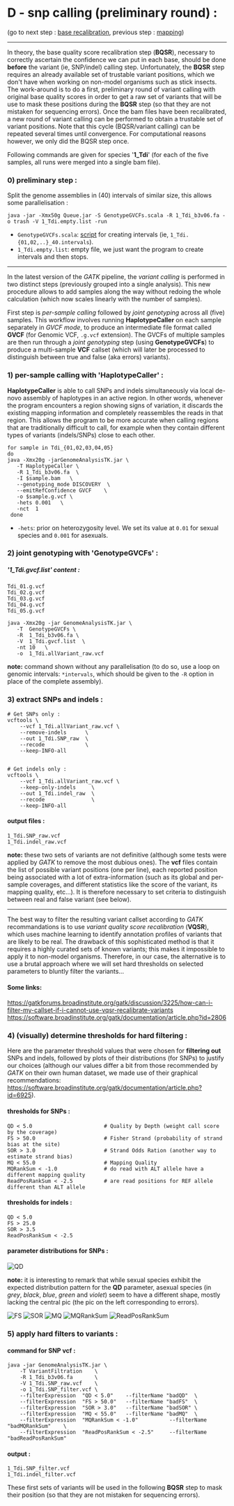 
# D - snp calling (preliminary round) :

(go to next step : [base recalibration](../E_recalibration), previous step : [mapping](../C_mapping))

---------

In theory, the base quality score recalibration step (**BQSR**), necessary to correctly ascertain the confidence we can put in each base, should be done **before** the variant (ie, SNP/indel) calling step.
Unfortunately, the **BQSR** step requires an already available set of trustable variant positions, which we don't have when working on non-model organisms such as stick insects.
The work-around is to do a first, preliminary round of variant calling with original base quality scores in order to get a raw set of variants that will be use to mask these positions during the **BQSR** step (so that they are not mistaken for sequencing errors).
Once the bam files have been recalibrated, a new round of variant calling can be performed to obtain a trustable set of variant positions.
Note that this cycle (BQSR/variant calling) can be repeated several times until convergence.
For computational reasons however, we only did the BQSR step once. 


Following commands are given for species '**1_Tdi**' (for each of the five samples, all runs were merged into a single bam file).


### 0) preliminary step :

Split the genome assemblies in (40) intervals of similar size, this allows some parallelisation :
````
java -jar -Xmx50g Queue.jar -S GenotypeGVCFs.scala -R 1_Tdi_b3v06.fa -o trash -V 1_Tdi.empty.list -run
````
* `GenotypeGVCFs.scala`: [script](./GenotypeGVCFs.scala) for creating intervals (ie, `1_Tdi.{01,02,..}_40.intervals`).
* `1_Tdi.empty.list`: empty file, we just want the program to create intervals and then stops.


-------------
In the latest version of the *GATK* pipeline, the *variant calling* is performed in two distinct steps (previously grouped into a single analysis).
This new procedure allows to add samples along the way without redoing the whole calculation (which now scales linearly with the number of samples).

First step is *per-sample calling* followed by *joint genotyping* across all (five) samples. 
This workflow involves running **HaplotypeCaller** on each sample separately in *GVCF mode*, to produce an intermediate file format called **GVCF** (for Genomic VCF, `.g.vcf` extension). 
The GVCFs of multiple samples are then run through a *joint genotyping* step (using **GenotypeGVCFs**) to produce a multi-sample **VCF** callset (which will later be processed to distinguish between true and false (aka errors) variants). 


### 1) per-sample calling with 'HaplotypeCaller' :


**HaplotypeCaller** is able to call SNPs and indels simultaneously via local de-novo assembly of haplotypes in an active region. 
In other words, whenever the program encounters a region showing signs of variation, it discards the existing mapping information and completely reassembles the reads in that region. 
This allows the program to be more accurate when calling regions that are traditionally difficult to call, for example when they contain different types of variants (indels/SNPs) close to each other. 

````
for sample in Tdi_{01,02,03,04,05}
do
java -Xmx20g -jarGenomeAnalysisTK.jar \
   -T HaplotypeCaller \
   -R 1_Tdi_b3v06.fa  \
   -I $sample.bam   \                 
   --genotyping_mode DISCOVERY  \
   --emitRefConfidence GVCF    \
   -o $sample.g.vcf \                
   -hets 0.001   \
   -nct  1
 done
````
* `-hets`: prior on heterozygosity level. We set its value at `0.01` for sexual species and `0.001` for asexuals.


### 2) joint genotyping with 'GenotypeGVCFs' :


##### '**1_Tdi.gvcf.list' content :**
````
Tdi_01.g.vcf
Tdi_02.g.vcf
Tdi_03.g.vcf
Tdi_04.g.vcf
Tdi_05.g.vcf
````

````
java -Xmx20g -jar GenomeAnalysisTK.jar \
   -T  GenotypeGVCFs \
   -R  1_Tdi_b3v06.fa \
   -V  1_Tdi.gvcf.list  \          
   -nt 10   \        
   -o  1_Tdi.allVariant_raw.vcf
````
**note:** command shown without any parallelisation (to do so, use a loop on genomic intervals: `*intervals`, which should be given to the `-R` option in place of the complete assembly).


### 3) extract SNPs and indels :


````
# Get SNPs only :
vcftools \
    --vcf 1_Tdi.allVariant_raw.vcf \
    --remove-indels      \
    --out 1_Tdi.SNP_raw  \
    --recode             \
    --keep-INFO-all


# Get indels only :
vcftools \
    --vcf 1_Tdi.allVariant_raw.vcf \
    --keep-only-indels     \
    --out 1_Tdi.indel_raw  \
    --recode               \
    --keep-INFO-all
````

#### output files :
````
1_Tdi.SNP_raw.vcf
1_Tdi.indel_raw.vcf
````

**note:** these two sets of variants are not definitive 
(although some tests were applied by *GATK* to remove the most dubious ones).
The **vcf** files contain the list of possible variant positions (one per line), 
each reported position being associated with a lot of extra-information (such as its global and per-sample coverages, 
and different statistics like the score of the variant, its mapping quality, etc...).
It is therefore necessary to set criteria to distinguish between real and false variant (see below).

--------------

The best way to filter the resulting variant callset according to *GATK* recommandations 
is to use *variant quality score recalibration* (**VQSR**),
which uses machine learning to identify annotation profiles of variants that are likely to be real. 
The drawback of this sophisticated method is that it requires a highly curated sets of known variants; 
this makes it impossible to apply it to non-model organisms.
Therefore, in our case, the alternative is to use a brutal approach where we will set hard thresholds 
on selected parameters to bluntly filter the variants...

#### Some links:
https://gatkforums.broadinstitute.org/gatk/discussion/3225/how-can-i-filter-my-callset-if-i-cannot-use-vqsr-recalibrate-variants
https://software.broadinstitute.org/gatk/documentation/article.php?id=2806



### 4) (visually) determine thresholds for hard filtering :

Here are the parameter threshold values that were chosen for **filtering out** SNPs and indels, 
followed by plots of their distributions (for SNPs) to justify our choices
(although our values differ a bit from those recommended by *GATK* on their own human dataset,
we made use of their graphical recommendations:
https://software.broadinstitute.org/gatk/documentation/article.php?id=6925).

#### thresholds for SNPs :
````
QD < 5.0                       # Quality by Depth (weight call score by the coverage)
FS > 50.0                      # Fisher Strand (probability of strand bias at the site)
SOR > 3.0                      # Strand Odds Ration (another way to estimate strand bias)
MQ < 55.0                      # Mapping Quality 
MQRankSum < -1.0               # do read with ALT allele have a different mapping quality 
ReadPosRankSum < -2.5          # are read positions for REF allele different than ALT allele
````

#### thresholds for indels :
````
QD < 5.0
FS > 25.0
SOR > 3.5
ReadPosRankSum < -2.5
````

#### parameter distributions for SNPs :


![QD](plots/QD_snp.png)

**note:** it is interesting to remark that while sexual species exhibit the expected distribution pattern for the **QD** parameter, asexual species (in *grey*, *black*, *blue*, *green* and *violet*) seem to have a different shape, mostly lacking the central pic (the pic on the left corresponding to errors).

![FS](plots/FS_snp.png)
![SOR](plots/SOR_snp.png)
![MQ](plots/MQ_snp.png)
![MQRankSum](plots/MQRankSum_snp.png)
![ReadPosRankSum](plots/ReadPosRankSum_snp.png)



### 5) apply hard filters to variants :

#### command for SNP vcf :
````
java -jar GenomeAnalysisTK.jar \
    -T VariantFiltration    \
    -R 1_Tdi_b3v06.fa       \
    -V 1_Tdi.SNP_raw.vcf    \                                   
    -o 1_Tdi.SNP_filter.vcf \                                  
    --filterExpression  "QD < 5.0"    --filterName "badQD"  \
    --filterExpression  "FS > 50.0"   --filterName "badFS"  \
    --filterExpression  "SOR > 3.0"   --filterName "badSOR" \
    --filterExpression  "MQ < 55.0"   --filterName "badMQ"  \
    --filterExpression  "MQRankSum < -1.0"          --filterName "badMQRankSum"    \
    --filterExpression  "ReadPosRankSum < -2.5"     --filterName "badReadPosRankSum"  
````

#### output :
````
1_Tdi.SNP_filter.vcf
1_Tdi.indel_filter.vcf
````
These first sets of variants will be used in the following **BQSR** step to mask their position (so that they are not mistaken for sequencing errors).

